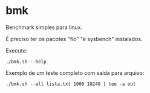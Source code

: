# bmk

Benchmark simples para linux.

É preciso ter os pacotes "fio" "e sysbench" instalados.

Execute:
```
./bmk.sh --help
```
Exemplo de um teste completo com saída para arquivo:
```
./bmk.sh --all lista.txt 1000 10240 | tee -a out
```
